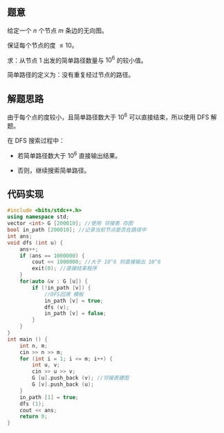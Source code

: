 ## 题意

给定一个 $n$ 个节点 $m$ 条边的无向图。 

保证每个节点的度 $\le 10$。

求：从节点 1 出发的简单路径数量与 $10^6$ 的较小值。

简单路径的定义为：没有重复经过节点的路径。

## 解题思路

由于每个点的度较小，且简单路径数大于 $10^6$ 可以直接结束，所以使用 DFS 解题。

在 DFS 搜索过程中：

- 若简单路径数大于 $10^6$ 直接输出结果。

- 否则，继续搜索简单路径。

## 代码实现

```cpp
#include <bits/stdc++.h>
using namespace std;
vector <int> G [200010]; //使用 邻接表 存图
bool in_path [200010]; //记录当前节点是否在路径中
int ans;
void dfs (int u) {
    ans++;
    if (ans == 1000000) {
        cout << 1000000; //大于 10^6 则直接输出 10^6
        exit(0); //直接结束程序
    }
    for(auto &v : G [u]) {
        if (!in_path [v]) {
            //DFS回溯 模板
            in_path [v] = true;
            dfs (v);
            in_path [v] = false; 
        }
    }
}
int main () {
    int n, m;
    cin >> n >> m;
    for (int i = 1; i <= m; i++) {
        int u, v;
        cin >> u >> v;
        G [u].push_back (v); //邻接表建图
        G [v].push_back (u);
    }
    in_path [1] = true;
    dfs (1);
    cout << ans;
   	return 0;
}
```

